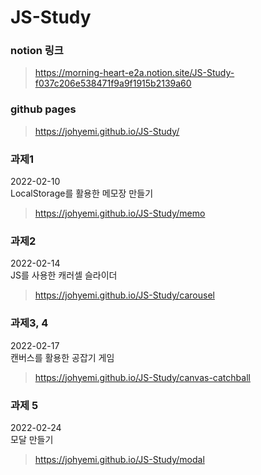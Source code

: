 # JS-Study

### notion 링크

> https://morning-heart-e2a.notion.site/JS-Study-f037c206e538471f9a9f1915b2139a60

### github pages
>  https://johyemi.github.io/JS-Study/

### 과제1
2022-02-10 <br>
LocalStorage를 활용한 메모장 만들기
>  https://johyemi.github.io/JS-Study/memo

### 과제2
2022-02-14<br>
JS를 사용한 캐러셀 슬라이더
> https://johyemi.github.io/JS-Study/carousel

### 과제3, 4
2022-02-17<br>
캔버스를 활용한 공잡기 게임
> https://johyemi.github.io/JS-Study/canvas-catchball

### 과제 5
2022-02-24<br>
모달 만들기
> https://johyemi.github.io/JS-Study/modal
